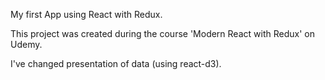 My first App using React with Redux.

This project was created during the course 'Modern React with Redux' on Udemy.

I've changed presentation of data (using react-d3).
